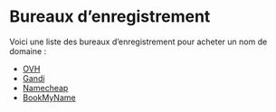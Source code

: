 # Bureaux d’enregistrement

Voici une liste des bureaux d’enregistrement pour acheter un nom de domaine :
* [OVH](http://ovh.com/)
* [Gandi](http://gandi.net/)
* [Namecheap](https://www.namecheap.com/)
* [BookMyName](https://www.bookmyname.com/)
